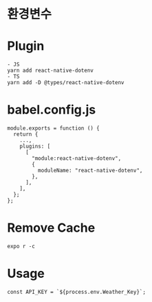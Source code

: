 # 환경변수

# Plugin

```
- JS
yarn add react-native-dotenv
- TS
yarn add -D @types/react-native-dotenv
```

# babel.config.js
```
module.exports = function () {
  return {
    ...,
    plugins: [
      [
        "module:react-native-dotenv",
        {
          moduleName: "react-native-dotenv",
        },
      ],
    ],
  };
};
```

# Remove Cache

```
expo r -c
```

# Usage

```
const API_KEY = `${process.env.Weather_Key}`;
```
